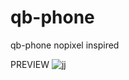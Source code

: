# qb-phone
  qb-phone nopixel inspired
 
 PREVIEW 
![jj](https://user-images.githubusercontent.com/89445989/160038816-b246953f-825a-4aff-9463-f31f0c4e4506.png)
